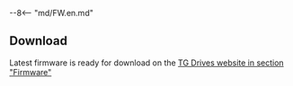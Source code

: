 --8<-- "md/FW.en.md"

## Download
Latest firmware is ready for download on the [TG Drives website in section "Firmware"](https://www.tgdrives.cz/products/servodrives/686#firmwareSection)